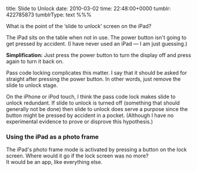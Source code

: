 title: Slide to Unlock
date: 2010-03-02
time: 22:48:00+0000
tumblr: 422785873
tumblrType: text
%%%

What is the point of the ‘slide to unlock’ screen on the iPad?  

The iPad sits on the table when not in use. The power button isn't going to get pressed by accident. (I have never used an iPad — I am just guessing.)  
 
**Simplification:** Just press the power button to turn the display off and press again to turn it back on.  

Pass code locking complicates this matter. I say that it should be asked for straight after pressing the power button. In other words, just remove the slide to unlock stage.  

On the iPhone or iPod touch, I think the pass code lock makes slide to unlock redundant. If slide to unlock is turned off (something that should generally not be done) then slide to unlock does serve a purpose since the button might be pressed by accident in a pocket. (Although I have no experimental evidence to prove or disprove this hypothesis.)  

### Using the iPad as a photo frame

The iPad's photo frame mode is activated by pressing a button on the lock screen. Where would it go if the lock screen was no more?  
It would be an app, like everything else. 
